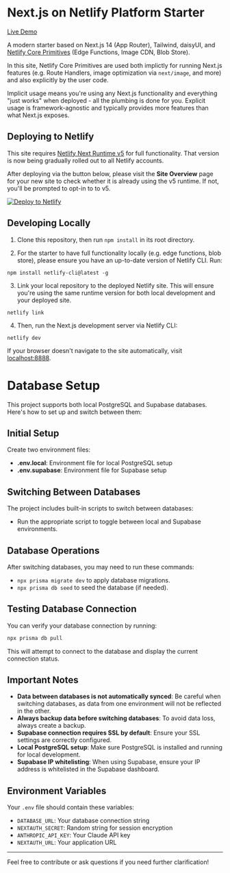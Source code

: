 # Next.js on Netlify Platform Starter

[Live Demo](https://nextjs-platform-starter.netlify.app/)

A modern starter based on Next.js 14 (App Router), Tailwind, daisyUI, and [Netlify Core Primitives](https://docs.netlify.com/core/overview/#develop) (Edge Functions, Image CDN, Blob Store).

In this site, Netlify Core Primitives are used both implictly for running Next.js features (e.g. Route Handlers, image optimization via `next/image`, and more) and also explicitly by the user code. 

Implicit usage means you're using any Next.js functionality and everything "just works" when deployed - all the plumbing is done for you. Explicit usage is framework-agnostic and typically provides more features than what Next.js exposes.

## Deploying to Netlify

This site requires [Netlify Next Runtime v5](https://docs.netlify.com/frameworks/next-js/overview/) for full functionality. That version is now being gradually rolled out to all Netlify accounts. 

After deploying via the button below, please visit the **Site Overview** page for your new site to check whether it is already using the v5 runtime. If not, you'll be prompted to opt-in to to v5.

[![Deploy to Netlify](https://www.netlify.com/img/deploy/button.svg)](https://app.netlify.com/start/deploy?repository=https://github.com/netlify-templates/next-platform-starter)

## Developing Locally

1. Clone this repository, then run `npm install` in its root directory.

2. For the starter to have full functionality locally (e.g. edge functions, blob store), please ensure you have an up-to-date version of Netlify CLI. Run:

```
npm install netlify-cli@latest -g
```

3. Link your local repository to the deployed Netlify site. This will ensure you're using the same runtime version for both local development and your deployed site.

```
netlify link
```

4. Then, run the Next.js development server via Netlify CLI:

```
netlify dev
```

If your browser doesn't navigate to the site automatically, visit [localhost:8888](http://localhost:8888).


# Database Setup

This project supports both local PostgreSQL and Supabase databases. Here's how to set up and switch between them:

## Initial Setup

Create two environment files:

- **.env.local**: Environment file for local PostgreSQL setup
- **.env.supabase**: Environment file for Supabase setup

## Switching Between Databases

The project includes built-in scripts to switch between databases:

- Run the appropriate script to toggle between local and Supabase environments.

## Database Operations

After switching databases, you may need to run these commands:

- `npx prisma migrate dev` to apply database migrations.
- `npx prisma db seed` to seed the database (if needed).

## Testing Database Connection

You can verify your database connection by running:

```sh
npx prisma db pull
```

This will attempt to connect to the database and display the current connection status.

## Important Notes

- **Data between databases is not automatically synced**: Be careful when switching databases, as data from one environment will not be reflected in the other.
- **Always backup data before switching databases**: To avoid data loss, always create a backup.
- **Supabase connection requires SSL by default**: Ensure your SSL settings are correctly configured.
- **Local PostgreSQL setup**: Make sure PostgreSQL is installed and running for local development.
- **Supabase IP whitelisting**: When using Supabase, ensure your IP address is whitelisted in the Supabase dashboard.

## Environment Variables

Your `.env` file should contain these variables:

- `DATABASE_URL`: Your database connection string
- `NEXTAUTH_SECRET`: Random string for session encryption
- `ANTHROPIC_API_KEY`: Your Claude API key
- `NEXTAUTH_URL`: Your application URL

---

Feel free to contribute or ask questions if you need further clarification!
